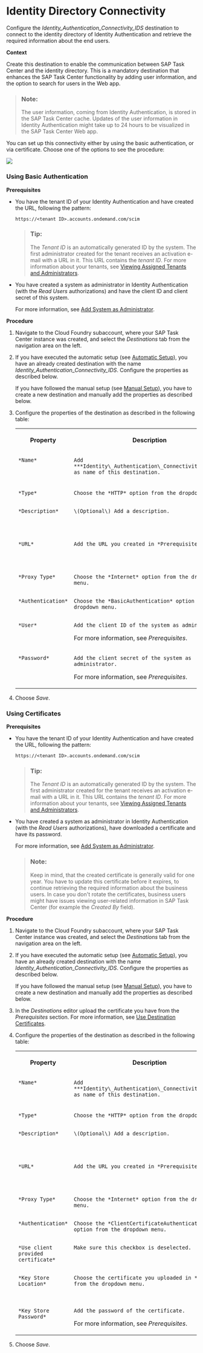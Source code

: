 <!-- loio3dcfba91f69942b29bd924f75bf51c10 -->

# Identity Directory Connectivity

Configure the *Identity\_Authentication\_Connectivity\_IDS* destination to connect to the identity directory of Identity Authentication and retrieve the required information about the end users.



**Context**

Create this destination to enable the communication between SAP Task Center and the identity directory. This is a mandatory destination that enhances the SAP Task Center functionality by adding user information, and the option to search for users in the Web app.

> ### Note:  
> The user information, coming from Identity Authentication, is stored in the SAP Task Center cache. Updates of the user information in Identity Authentication might take up to 24 hours to be visualized in the SAP Task Center Web app.

You can set up this connectivity either by using the basic authentication, or via certificate. Choose one of the options to see the procedure:

![](images/IDS_2_a318d1a.png)



### Using Basic Authentication

**Prerequisites**

-   You have the tenant ID of your Identity Authentication and have created the URL, following the pattern:

    `https://<tenant ID>.accounts.ondemand.com/scim`

    > ### Tip:  
    > The *Tenant ID* is an automatically generated ID by the system. The first administrator created for the tenant receives an activation e-mail with a URL in it. This URL contains the *tenant ID*. For more information about your tenants, see [Viewing Assigned Tenants and Administrators](https://help.sap.com/viewer/6d6d63354d1242d185ab4830fc04feb1/Cloud/en-US/f56e6f24e373404087d6a1a9a13515a2.html).

-   You have created a system as administrator in Identity Authentication \(with the *Read Users* authorizations\) and have the client ID and client secret of this system.

    For more information, see [Add System as Administrator](https://help.sap.com/viewer/6d6d63354d1242d185ab4830fc04feb1/Cloud/en-US/bbbdbdd3899942ce874f3aae9ba9e21d.html#loiocefb742a36754b18bbe5c3503ac6d87c).


 **Procedure** 

1.  Navigate to the Cloud Foundry subaccount, where your SAP Task Center instance was created, and select the *Destinations* tab from the navigation area on the left.

2.  If you have executed the automatic setup \(see [Automatic Setup](../30-initial-setup/automatic-setup-3a49967.md)\), you have an already created destination with the name *Identity\_Authentication\_Connectivity\_IDS*. Configure the properties as described below.

    If you have followed the manual setup \(see [Manual Setup](../30-initial-setup/manual-setup-0f00d3d.md)\), you have to create a new destination and manually add the properties as described below.

3.  Configure the properties of the destination as described in the following table:


    <table>
    <tr>
    <th valign="top">

    Property


    
    </th>
    <th valign="top">

    Description


    
    </th>
    <th valign="top">

    Example or Value


    
    </th>
    </tr>
    <tr>
    <td valign="top">
    
        *Name*


    
    </td>
    <td valign="top">
    
        Add ***Identity\_Authentication\_Connectivity\_IDS*** as name of this destination.


    
    </td>
    <td valign="top">
    
        **Value**:

    ***Identity\_Authentication\_Connectivity\_IDS***


    
    </td>
    </tr>
    <tr>
    <td valign="top">
    
        *Type*


    
    </td>
    <td valign="top">
    
        Choose the *HTTP* option from the dropdown menu.


    
    </td>
    <td valign="top">
    
         


    
    </td>
    </tr>
    <tr>
    <td valign="top">
    
        *Description*


    
    </td>
    <td valign="top">
    
        \(Optional\) Add a description.


    
    </td>
    <td valign="top">
    
        **Example**:

    ***Identity Authentication Connectivity***


    
    </td>
    </tr>
    <tr>
    <td valign="top">
    
        *URL*


    
    </td>
    <td valign="top">
    
        Add the URL you created in *Prerequisites*.


    
    </td>
    <td valign="top">
    
        **Example**:

    ***https://example.accounts.ondemand.com/scim***


    
    </td>
    </tr>
    <tr>
    <td valign="top">
    
        *Proxy Type*


    
    </td>
    <td valign="top">
    
        Choose the *Internet* option from the dropdown menu.


    
    </td>
    <td valign="top">
    
         


    
    </td>
    </tr>
    <tr>
    <td valign="top">
    
        *Authentication*


    
    </td>
    <td valign="top">
    
        Choose the *BasicAuthentication* option from the dropdown menu.


    
    </td>
    <td valign="top">
    
         


    
    </td>
    </tr>
    <tr>
    <td valign="top">
    
        *User*


    
    </td>
    <td valign="top">
    
        Add the client ID of the system as administrator.

    For more information, see *Prerequisites*.


    
    </td>
    <td valign="top">
    
         


    
    </td>
    </tr>
    <tr>
    <td valign="top">
    
        *Password*


    
    </td>
    <td valign="top">
    
        Add the client secret of the system as administrator.

    For more information, see *Prerequisites*.


    
    </td>
    <td valign="top">
    
         


    
    </td>
    </tr>
    </table>
    
4.  Choose *Save*.




### Using Certificates

**Prerequisites**

-   You have the tenant ID of your Identity Authentication and have created the URL, following the pattern:

    `https://<tenant ID>.accounts.ondemand.com/scim`

    > ### Tip:  
    > The *Tenant ID* is an automatically generated ID by the system. The first administrator created for the tenant receives an activation e-mail with a URL in it. This URL contains the *tenant ID*. For more information about your tenants, see [Viewing Assigned Tenants and Administrators](https://help.sap.com/viewer/6d6d63354d1242d185ab4830fc04feb1/Cloud/en-US/f56e6f24e373404087d6a1a9a13515a2.html).

-   You have created a system as administrator in Identity Authentication \(with the *Read Users* authorizations\), have downloaded a certificate and have its password.

    For more information, see [Add System as Administrator](https://help.sap.com/viewer/6d6d63354d1242d185ab4830fc04feb1/Cloud/en-US/bbbdbdd3899942ce874f3aae9ba9e21d.html#loiocefb742a36754b18bbe5c3503ac6d87c).

    > ### Note:  
    > Keep in mind, that the created certificate is generally valid for one year. You have to update this certificate before it expires, to continue retrieving the required information about the business users. In case you don't rotate the certificates, business users might have issues viewing user-related information in SAP Task Center \(for example the *Created By* field\).


 **Procedure** 

1.  Navigate to the Cloud Foundry subaccount, where your SAP Task Center instance was created, and select the *Destinations* tab from the navigation area on the left.

2.  If you have executed the automatic setup \(see [Automatic Setup](../30-initial-setup/automatic-setup-3a49967.md)\), you have an already created destination with the name *Identity\_Authentication\_Connectivity\_IDS*. Configure the properties as described below.

    If you have followed the manual setup \(see [Manual Setup](../30-initial-setup/manual-setup-0f00d3d.md)\), you have to create a new destination and manually add the properties as described below.

3.  In the *Destinations* editor upload the certificate you have from the *Prerequisites* section. For more information, see [Use Destination Certificates](https://help.sap.com/viewer/cca91383641e40ffbe03bdc78f00f681/Cloud/en-US/df1bb55a526942b9bee78fea2ebb3162.html).

4.  Configure the properties of the destination as described in the following table:


    <table>
    <tr>
    <th valign="top">

    Property


    
    </th>
    <th valign="top">

    Description


    
    </th>
    <th valign="top">

    Example or Value


    
    </th>
    </tr>
    <tr>
    <td valign="top">
    
        *Name*


    
    </td>
    <td valign="top">
    
        Add ***Identity\_Authentication\_Connectivity\_IDS*** as name of this destination.


    
    </td>
    <td valign="top">
    
        **Value**:

    ***Identity\_Authentication\_Connectivity\_IDS***


    
    </td>
    </tr>
    <tr>
    <td valign="top">
    
        *Type*


    
    </td>
    <td valign="top">
    
        Choose the *HTTP* option from the dropdown menu.


    
    </td>
    <td valign="top">
    
         


    
    </td>
    </tr>
    <tr>
    <td valign="top">
    
        *Description*


    
    </td>
    <td valign="top">
    
        \(Optional\) Add a description.


    
    </td>
    <td valign="top">
    
        **Example**:

    ***Identity Authentication Connectivity***


    
    </td>
    </tr>
    <tr>
    <td valign="top">
    
        *URL*


    
    </td>
    <td valign="top">
    
        Add the URL you created in *Prerequisites*.


    
    </td>
    <td valign="top">
    
        **Example**:

    ***https://example.accounts.ondemand.com/scim***


    
    </td>
    </tr>
    <tr>
    <td valign="top">
    
        *Proxy Type*


    
    </td>
    <td valign="top">
    
        Choose the *Internet* option from the dropdown menu.


    
    </td>
    <td valign="top">
    
         


    
    </td>
    </tr>
    <tr>
    <td valign="top">
    
        *Authentication*


    
    </td>
    <td valign="top">
    
        Choose the *ClientCertificateAuthentication* option from the dropdown menu.


    
    </td>
    <td valign="top">
    
         


    
    </td>
    </tr>
    <tr>
    <td valign="top">
    
        *Use client provided certificate*


    
    </td>
    <td valign="top">
    
        Make sure this checkbox is deselected.


    
    </td>
    <td valign="top">
    
         


    
    </td>
    </tr>
    <tr>
    <td valign="top">
    
        *Key Store Location*


    
    </td>
    <td valign="top">
    
        Choose the certificate you uploaded in *Step 3* from the dropdown menu.


    
    </td>
    <td valign="top">
    
        **Example**:

    ***ids.p12***


    
    </td>
    </tr>
    <tr>
    <td valign="top">
    
        *Key Store Password*


    
    </td>
    <td valign="top">
    
        Add the password of the certificate.

    For more information, see *Prerequisites*.


    
    </td>
    <td valign="top">
    
         


    
    </td>
    </tr>
    </table>
    
5.  Choose *Save*.


